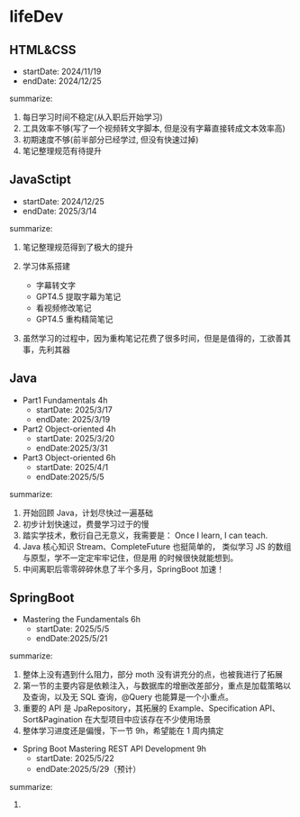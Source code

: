 # lifeDev

## HTML&CSS

- startDate: 2024/11/19
- endDate: 2024/12/25

summarize:

1. 每日学习时间不稳定(从入职后开始学习)
2. 工具效率不够(写了一个视频转文字脚本, 但是没有字幕直接转成文本效率高)
3. 初期速度不够(前半部分已经学过, 但没有快速过掉)
4. 笔记整理规范有待提升

## JavaSctipt

- startDate: 2024/12/25
- endDate: 2025/3/14

summarize:

1. 笔记整理规范得到了极大的提升
2. 学习体系搭建

   - 字幕转文字
   - GPT4.5 提取字幕为笔记
   - 看视频修改笔记
   - GPT4.5 重构精简笔记

3. 虽然学习的过程中，因为重构笔记花费了很多时间，但是是值得的，工欲善其事，先利其器

## Java

- Part1 Fundamentals 4h
  - startDate: 2025/3/17
  - endDate: 2025/3/19
- Part2 Object-oriented 4h
  - startDate: 2025/3/20
  - endDate:2025/3/31
- Part3 Object-oriented 6h
  - startDate: 2025/4/1
  - endDate:2025/5/5

summarize:

1. 开始回顾 Java，计划尽快过一遍基础
2. 初步计划快速过，费曼学习过于的慢
3. 踏实学技术，敷衍自己无意义，我需要是：
   Once I learn, I can teach.
4. Java 核心知识 Stream、CompleteFuture 也挺简单的，
   类似学习 JS 的数组与原型，学不一定定牢牢记住，但是用
   的时候很快就能想到。
5. 中间离职后零零碎碎休息了半个多月，SpringBoot 加速！

## SpringBoot

- Mastering the Fundamentals 6h
  - startDate: 2025/5/5
  - endDate:2025/5/21

summarize:

1. 整体上没有遇到什么阻力，部分 moth 没有讲充分的点，也被我进行了拓展
2. 第一节的主要内容是依赖注入，与数据库的增删改差部分，重点是加载策略以及查询，以及无 SQL 查询，@Query 也能算是一个小重点。
3. 重要的 API 是 JpaRepository，其拓展的 Example、Specification API、Sort&Pagination 在大型项目中应该存在不少使用场景
4. 整体学习进度还是偏慢，下一节 9h，希望能在 1 周内搞定

- Spring Boot Mastering REST API Development 9h
  - startDate: 2025/5/22
  - endDate:2025/5/29（预计）

summarize:

1.
